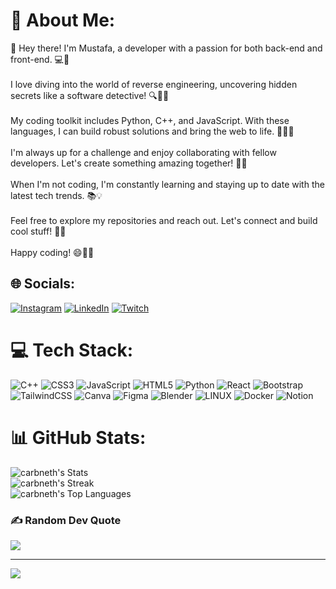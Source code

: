 # 💫 About Me:
👋 Hey there! I'm Mustafa, a developer with a passion for both back-end and front-end. 💻🚀<br><br>I love diving into the world of reverse engineering, uncovering hidden secrets like a software detective! 🔍🕵️‍♂️<br><br>My coding toolkit includes Python, C++, and JavaScript. With these languages, I can build robust solutions and bring the web to life. 🐍🔨✨<br><br>I'm always up for a challenge and enjoy collaborating with fellow developers. Let's create something amazing together! 🤝💫<br><br>When I'm not coding, I'm constantly learning and staying up to date with the latest tech trends. 📚💡<br><br>Feel free to explore my repositories and reach out. Let's connect and build cool stuff! 🌟🚀<br><br>Happy coding! 😄👨‍💻


## 🌐 Socials:
[![Instagram](https://img.shields.io/badge/Instagram-%23E4405F.svg?logo=Instagram&logoColor=white)](https://instagram.com/princemutlu) [![LinkedIn](https://img.shields.io/badge/LinkedIn-%230077B5.svg?logo=linkedin&logoColor=white)](https://linkedin.com/in/themustafamutlu) [![Twitch](https://img.shields.io/badge/Twitch-%239146FF.svg?logo=Twitch&logoColor=white)](https://twitch.tv/carbneth) 

# 💻 Tech Stack:
![C++](https://img.shields.io/badge/c++-%2300599C.svg?style=for-the-badge&logo=c%2B%2B&logoColor=white) ![CSS3](https://img.shields.io/badge/css3-%231572B6.svg?style=for-the-badge&logo=css3&logoColor=white) ![JavaScript](https://img.shields.io/badge/javascript-%23323330.svg?style=for-the-badge&logo=javascript&logoColor=%23F7DF1E) ![HTML5](https://img.shields.io/badge/html5-%23E34F26.svg?style=for-the-badge&logo=html5&logoColor=white) ![Python](https://img.shields.io/badge/python-3670A0?style=for-the-badge&logo=python&logoColor=ffdd54) ![React](https://img.shields.io/badge/react-%2320232a.svg?style=for-the-badge&logo=react&logoColor=%2361DAFB) ![Bootstrap](https://img.shields.io/badge/bootstrap-%23563D7C.svg?style=for-the-badge&logo=bootstrap&logoColor=white) ![TailwindCSS](https://img.shields.io/badge/tailwindcss-%2338B2AC.svg?style=for-the-badge&logo=tailwind-css&logoColor=white) ![Canva](https://img.shields.io/badge/Canva-%2300C4CC.svg?style=for-the-badge&logo=Canva&logoColor=white) 	![Figma](https://img.shields.io/badge/figma-%23F24E1E.svg?style=for-the-badge&logo=figma&logoColor=white) ![Blender](https://img.shields.io/badge/blender-%23F5792A.svg?style=for-the-badge&logo=blender&logoColor=white) ![LINUX](https://img.shields.io/badge/Linux-FCC624?style=for-the-badge&logo=linux&logoColor=black) ![Docker](https://img.shields.io/badge/docker-%230db7ed.svg?style=for-the-badge&logo=docker&logoColor=white) ![Notion](https://img.shields.io/badge/Notion-%23000000.svg?style=for-the-badge&logo=notion&logoColor=white)
# 📊 GitHub Stats:
![carbneth's Stats](https://github-readme-stats.vercel.app/api?username=carbneth&theme=monokai&show_icons=true&hide_border=true&count_private=true)<br/>
![carbneth's Streak](https://github-readme-streak-stats.herokuapp.com/?user=carbneth&theme=monokai&hide_border=true)<br/>
![carbneth's Top Languages](https://github-readme-stats.vercel.app/api/top-langs/?username=carbneth&theme=monokai&show_icons=true&hide_border=true&layout=compact)

### ✍️ Random Dev Quote
![](https://quotes-github-readme.vercel.app/api?type=horizontal&theme=dark)

---
[![](https://visitcount.itsvg.in/api?id=carbneth&icon=2&color=12)](https://visitcount.itsvg.in)

<!-- Proudly created with GPRM ( https://gprm.itsvg.in ) -->
